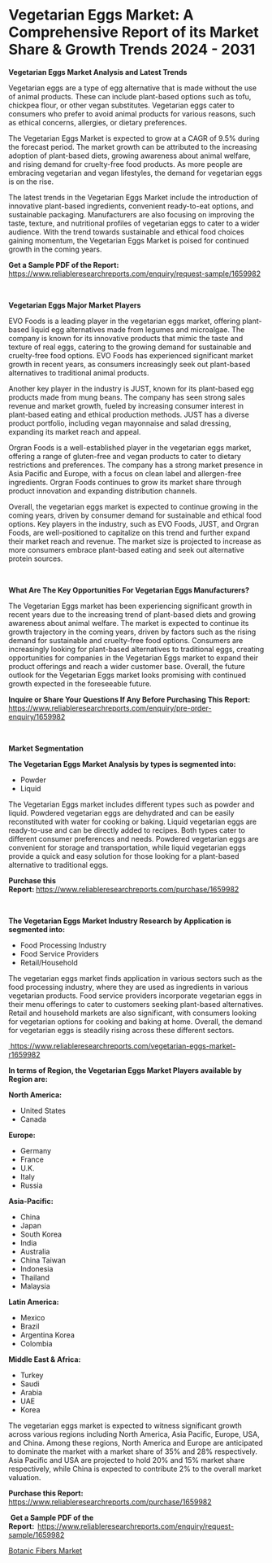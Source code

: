 <p><h1>Vegetarian Eggs Market: A Comprehensive Report of its Market Share & Growth Trends 2024 - 2031</h1></p><p><strong>Vegetarian Eggs Market Analysis and Latest Trends</strong></p>
<p><p>Vegetarian eggs are a type of egg alternative that is made without the use of animal products. These can include plant-based options such as tofu, chickpea flour, or other vegan substitutes. Vegetarian eggs cater to consumers who prefer to avoid animal products for various reasons, such as ethical concerns, allergies, or dietary preferences.</p><p>The Vegetarian Eggs Market is expected to grow at a CAGR of 9.5% during the forecast period. The market growth can be attributed to the increasing adoption of plant-based diets, growing awareness about animal welfare, and rising demand for cruelty-free food products. As more people are embracing vegetarian and vegan lifestyles, the demand for vegetarian eggs is on the rise.</p><p>The latest trends in the Vegetarian Eggs Market include the introduction of innovative plant-based ingredients, convenient ready-to-eat options, and sustainable packaging. Manufacturers are also focusing on improving the taste, texture, and nutritional profiles of vegetarian eggs to cater to a wider audience. With the trend towards sustainable and ethical food choices gaining momentum, the Vegetarian Eggs Market is poised for continued growth in the coming years.</p></p>
<p><strong>Get a Sample PDF of the Report:&nbsp;</strong> <a href="https://www.reliableresearchreports.com/enquiry/request-sample/1659982">https://www.reliableresearchreports.com/enquiry/request-sample/1659982</a></p>
<p>&nbsp;</p>
<p><strong>Vegetarian Eggs Major Market Players</strong></p>
<p><p>EVO Foods is a leading player in the vegetarian eggs market, offering plant-based liquid egg alternatives made from legumes and microalgae. The company is known for its innovative products that mimic the taste and texture of real eggs, catering to the growing demand for sustainable and cruelty-free food options. EVO Foods has experienced significant market growth in recent years, as consumers increasingly seek out plant-based alternatives to traditional animal products.</p><p>Another key player in the industry is JUST, known for its plant-based egg products made from mung beans. The company has seen strong sales revenue and market growth, fueled by increasing consumer interest in plant-based eating and ethical production methods. JUST has a diverse product portfolio, including vegan mayonnaise and salad dressing, expanding its market reach and appeal.</p><p>Orgran Foods is a well-established player in the vegetarian eggs market, offering a range of gluten-free and vegan products to cater to dietary restrictions and preferences. The company has a strong market presence in Asia Pacific and Europe, with a focus on clean label and allergen-free ingredients. Orgran Foods continues to grow its market share through product innovation and expanding distribution channels.</p><p>Overall, the vegetarian eggs market is expected to continue growing in the coming years, driven by consumer demand for sustainable and ethical food options. Key players in the industry, such as EVO Foods, JUST, and Orgran Foods, are well-positioned to capitalize on this trend and further expand their market reach and revenue. The market size is projected to increase as more consumers embrace plant-based eating and seek out alternative protein sources.</p></p>
<p>&nbsp;</p>
<p><strong>What Are The Key Opportunities For Vegetarian Eggs Manufacturers?</strong></p>
<p><p>The Vegetarian Eggs market has been experiencing significant growth in recent years due to the increasing trend of plant-based diets and growing awareness about animal welfare. The market is expected to continue its growth trajectory in the coming years, driven by factors such as the rising demand for sustainable and cruelty-free food options. Consumers are increasingly looking for plant-based alternatives to traditional eggs, creating opportunities for companies in the Vegetarian Eggs market to expand their product offerings and reach a wider customer base. Overall, the future outlook for the Vegetarian Eggs market looks promising with continued growth expected in the foreseeable future.</p></p>
<p><strong>Inquire or Share Your Questions If Any Before Purchasing This Report:</strong> <a href="https://www.reliableresearchreports.com/enquiry/pre-order-enquiry/1659982">https://www.reliableresearchreports.com/enquiry/pre-order-enquiry/1659982</a></p>
<p>&nbsp;</p>
<p><strong>Market Segmentation</strong></p>
<p><strong>The Vegetarian Eggs Market Analysis by types is segmented into:</strong></p>
<p><ul><li>Powder</li><li>Liquid</li></ul></p>
<p><p>The Vegetarian Eggs market includes different types such as powder and liquid. Powdered vegetarian eggs are dehydrated and can be easily reconstituted with water for cooking or baking. Liquid vegetarian eggs are ready-to-use and can be directly added to recipes. Both types cater to different consumer preferences and needs. Powdered vegetarian eggs are convenient for storage and transportation, while liquid vegetarian eggs provide a quick and easy solution for those looking for a plant-based alternative to traditional eggs.</p></p>
<p><strong>Purchase this Report:&nbsp;</strong><a href="https://www.reliableresearchreports.com/purchase/1659982">https://www.reliableresearchreports.com/purchase/1659982</a></p>
<p>&nbsp;</p>
<p><strong>The Vegetarian Eggs Market Industry Research by Application is segmented into:</strong></p>
<p><ul><li>Food Processing Industry</li><li>Food Service Providers</li><li>Retail/Household</li></ul></p>
<p><p>The vegetarian eggs market finds application in various sectors such as the food processing industry, where they are used as ingredients in various vegetarian products. Food service providers incorporate vegetarian eggs in their menu offerings to cater to customers seeking plant-based alternatives. Retail and household markets are also significant, with consumers looking for vegetarian options for cooking and baking at home. Overall, the demand for vegetarian eggs is steadily rising across these different sectors.</p></p>
<p><a href="https://www.reliableresearchreports.com/vegetarian-eggs-market-r1659982">&nbsp;https://www.reliableresearchreports.com/vegetarian-eggs-market-r1659982</a></p>
<p><strong>In terms of Region, the Vegetarian Eggs Market Players available by Region are:</strong></p>
<p>
    <p> <strong> North America: </strong>
        <ul>
            <li>United States</li>
            <li>Canada</li>
        </ul>
        </p> 
    <p> <strong> Europe: </strong>
        <ul>
            <li>Germany</li>
            <li>France</li>
            <li>U.K.</li>
            <li>Italy</li>
            <li>Russia</li>
        </ul>
        </p> 
    <p> <strong> Asia-Pacific: </strong>
        <ul>
            <li>China</li>
            <li>Japan</li>
            <li>South Korea</li>
            <li>India</li>
            <li>Australia</li>
            <li>China Taiwan</li>
            <li>Indonesia</li>
            <li>Thailand</li>
            <li>Malaysia</li>
        </ul>
        </p> 
    <p> <strong> Latin America: </strong>
        <ul>
            <li>Mexico</li>
            <li>Brazil</li>
            <li>Argentina Korea</li>
            <li>Colombia</li>
        </ul>
        </p> 
    <p> <strong> Middle East & Africa: </strong>
        <ul>
            <li>Turkey</li>
            <li>Saudi</li>
            <li>Arabia</li>
            <li>UAE</li>
            <li>Korea</li>
        </ul>
    </p>
    </p>
<p><p>The vegetarian eggs market is expected to witness significant growth across various regions including North America, Asia Pacific, Europe, USA, and China. Among these regions, North America and Europe are anticipated to dominate the market with a market share of 35% and 28% respectively. Asia Pacific and USA are projected to hold 20% and 15% market share respectively, while China is expected to contribute 2% to the overall market valuation.</p></p>
<p><strong>Purchase this Report: </strong><a href="https://www.reliableresearchreports.com/purchase/1659982">https://www.reliableresearchreports.com/purchase/1659982</a></p>
<p>&nbsp;<strong>Get a Sample PDF of the Report:&nbsp;&nbsp;</strong><a href="https://www.reliableresearchreports.com/enquiry/request-sample/1659982">https://www.reliableresearchreports.com/enquiry/request-sample/1659982</a></p>
<p><strong></strong></p>
<p><p><a href="https://nifty-kite-d51.notion.site/Botanic-Fibers-Market-Size-Reflecting-a-Forecast-Till-2031-Market-By-Type-By-Application-and-By-Ge-ba1e56ce6da24c64b31fbaa9b9223a35">Botanic Fibers Market</a></p></p>